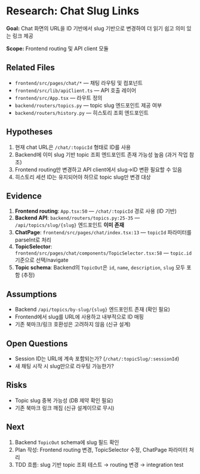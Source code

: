 # Research: Chat Slug Links

**Goal:** Chat 화면의 URL을 ID 기반에서 slug 기반으로 변경하여 더 읽기 쉽고 의미 있는 링크 제공

**Scope:** Frontend routing 및 API client 모듈

## Related Files
- `frontend/src/pages/chat/*` — 채팅 라우팅 및 컴포넌트
- `frontend/src/lib/apiClient.ts` — API 호출 레이어
- `frontend/src/App.tsx` — 라우트 정의
- `backend/routers/topics.py` — topic slug 엔드포인트 제공 여부
- `backend/routers/history.py` — 히스토리 조회 엔드포인트

## Hypotheses
1. 현재 chat URL은 `/chat/:topicId` 형태로 ID를 사용
2. Backend에 이미 slug 기반 topic 조회 엔드포인트 존재 가능성 높음 (과거 작업 참조)
3. Frontend routing만 변경하고 API client에서 slug→ID 변환 필요할 수 있음
4. 히스토리 세션 ID는 유지되어야 하므로 topic slug만 변경 대상

## Evidence
1. **Frontend routing**: `App.tsx:50` — `/chat/:topicId` 경로 사용 (ID 기반)
2. **Backend API**: `backend/routers/topics.py:25-35` — `/api/topics/slug/{slug}` 엔드포인트 **이미 존재**
3. **ChatPage**: `frontend/src/pages/chat/index.tsx:13` — `topicId` 파라미터를 parseInt로 처리
4. **TopicSelector**: `frontend/src/pages/chat/components/TopicSelector.tsx:58` — `topic.id` 기준으로 선택/navigate
5. **Topic schema**: Backend의 `TopicOut`은 `id`, `name`, `description`, `slug` 모두 포함 (추정)

## Assumptions
- Backend `/api/topics/by-slug/{slug}` 엔드포인트 존재 (확인 필요)
- Frontend에서 slug를 URL에 사용하고 내부적으로 ID 매핑
- 기존 북마크/링크 호환성은 고려하지 않음 (신규 설계)

## Open Questions
- Session ID는 URL에 계속 포함되는가? (`/chat/:topicSlug/:sessionId`)
- 새 채팅 시작 시 slug만으로 라우팅 가능한가?

## Risks
- Topic slug 중복 가능성 (DB 제약 확인 필요)
- 기존 북마크 링크 깨짐 (신규 설계이므로 무시)

## Next
1. Backend `TopicOut` schema에 slug 필드 확인
2. Plan 작성: Frontend routing 변경, TopicSelector 수정, ChatPage 파라미터 처리
3. TDD 흐름: slug 기반 topic 조회 테스트 → routing 변경 → integration test
